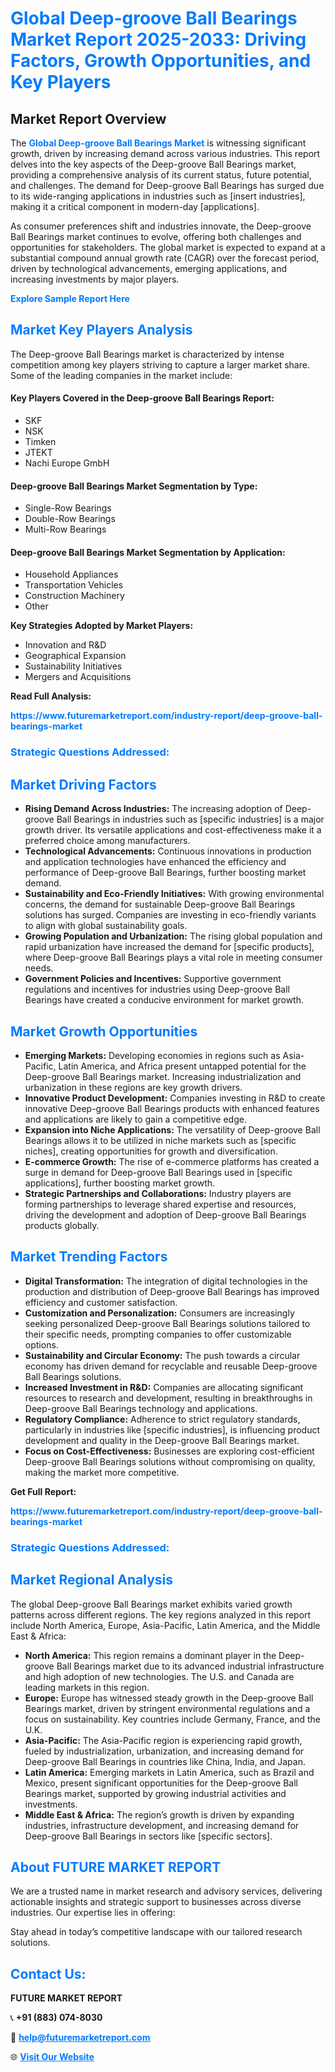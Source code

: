 <h1 style="color: #007BFF;">Global Deep-groove Ball Bearings Market Report 2025-2033: Driving Factors, Growth Opportunities, and Key Players</h1>

<section id="overview">
<h2>Market Report Overview</h2>
<p>The <a href="https://www.futuremarketreport.com/industry-report/deep-groove-ball-bearings-market" style="color: #007BFF; text-decoration: none;"><strong>Global Deep-groove Ball Bearings Market</strong></a> is witnessing significant growth, driven by increasing demand across various industries. This report delves into the key aspects of the Deep-groove Ball Bearings market, providing a comprehensive analysis of its current status, future potential, and challenges. The demand for Deep-groove Ball Bearings has surged due to its wide-ranging applications in industries such as [insert industries], making it a critical component in modern-day [applications].</p>
<p>As consumer preferences shift and industries innovate, the Deep-groove Ball Bearings market continues to evolve, offering both challenges and opportunities for stakeholders. The global market is expected to expand at a substantial compound annual growth rate (CAGR) over the forecast period, driven by technological advancements, emerging applications, and increasing investments by major players.</p>
</section>

<section id="overview">
<p><a href="https://www.futuremarketreport.com/request-sample/reportId=87595" style="color: #007BFF; text-decoration: none;"><strong>Explore Sample Report Here</strong></a></p>
</section>

<section id="key-players">
<h2 style="color: #007BFF;">Market Key Players Analysis</h2>
<p>The Deep-groove Ball Bearings market is characterized by intense competition among key players striving to capture a larger market share. Some of the leading companies in the market include:</p>
<h4>Key Players Covered in the Deep-groove Ball Bearings Report:</h4>
<ul><li>SKF</li><li>NSK</li><li>Timken</li><li>JTEKT</li><li>Nachi Europe GmbH</li></ul>
<h4>Deep-groove Ball Bearings Market Segmentation by Type:</h4>
<ul><li>Single-Row Bearings</li><li>Double-Row Bearings</li><li>Multi-Row Bearings</li></ul>

<h4>Deep-groove Ball Bearings Market Segmentation by Application:</h4>
<ul><li>Household Appliances</li><li>Transportation Vehicles</li><li>Construction Machinery</li><li>Other</li></ul>
<p><strong>Key Strategies Adopted by Market Players:</strong></p>
<ul>
<li>Innovation and R&D</li>
<li>Geographical Expansion</li>
<li>Sustainability Initiatives</li>
<li>Mergers and Acquisitions</li>
</ul>
</section>

<section>
<p><strong>Read Full Analysis: </strong></p><a href="https://www.futuremarketreport.com/industry-report/deep-groove-ball-bearings-market" style="color: #007BFF; text-decoration: none;"><strong>https://www.futuremarketreport.com/industry-report/deep-groove-ball-bearings-market</strong></a>
<h3 style="color: #007BFF;">Strategic Questions Addressed:</h3>
</section>

<section id="driving-factors">
<h2 style="color: #007BFF;">Market Driving Factors</h2>
<ul>
<li><strong>Rising Demand Across Industries:</strong> The increasing adoption of Deep-groove Ball Bearings in industries such as [specific industries] is a major growth driver. Its versatile applications and cost-effectiveness make it a preferred choice among manufacturers.</li>
<li><strong>Technological Advancements:</strong> Continuous innovations in production and application technologies have enhanced the efficiency and performance of Deep-groove Ball Bearings, further boosting market demand.</li>
<li><strong>Sustainability and Eco-Friendly Initiatives:</strong> With growing environmental concerns, the demand for sustainable Deep-groove Ball Bearings solutions has surged. Companies are investing in eco-friendly variants to align with global sustainability goals.</li>
<li><strong>Growing Population and Urbanization:</strong> The rising global population and rapid urbanization have increased the demand for [specific products], where Deep-groove Ball Bearings plays a vital role in meeting consumer needs.</li>
<li><strong>Government Policies and Incentives:</strong> Supportive government regulations and incentives for industries using Deep-groove Ball Bearings have created a conducive environment for market growth.</li>
</ul>
</section>

<section id="growth-opportunities">
<h2 style="color: #007BFF;">Market Growth Opportunities</h2>
<ul>
<li><strong>Emerging Markets:</strong> Developing economies in regions such as Asia-Pacific, Latin America, and Africa present untapped potential for the Deep-groove Ball Bearings market. Increasing industrialization and urbanization in these regions are key growth drivers.</li>
<li><strong>Innovative Product Development:</strong> Companies investing in R&D to create innovative Deep-groove Ball Bearings products with enhanced features and applications are likely to gain a competitive edge.</li>
<li><strong>Expansion into Niche Applications:</strong> The versatility of Deep-groove Ball Bearings allows it to be utilized in niche markets such as [specific niches], creating opportunities for growth and diversification.</li>
<li><strong>E-commerce Growth:</strong> The rise of e-commerce platforms has created a surge in demand for Deep-groove Ball Bearings used in [specific applications], further boosting market growth.</li>
<li><strong>Strategic Partnerships and Collaborations:</strong> Industry players are forming partnerships to leverage shared expertise and resources, driving the development and adoption of Deep-groove Ball Bearings products globally.</li>
</ul>
</section>

<section id="trending-factors">
<h2 style="color: #007BFF;">Market Trending Factors</h2>
<ul>
<li><strong>Digital Transformation:</strong> The integration of digital technologies in the production and distribution of Deep-groove Ball Bearings has improved efficiency and customer satisfaction.</li>
<li><strong>Customization and Personalization:</strong> Consumers are increasingly seeking personalized Deep-groove Ball Bearings solutions tailored to their specific needs, prompting companies to offer customizable options.</li>
<li><strong>Sustainability and Circular Economy:</strong> The push towards a circular economy has driven demand for recyclable and reusable Deep-groove Ball Bearings solutions.</li>
<li><strong>Increased Investment in R&D:</strong> Companies are allocating significant resources to research and development, resulting in breakthroughs in Deep-groove Ball Bearings technology and applications.</li>
<li><strong>Regulatory Compliance:</strong> Adherence to strict regulatory standards, particularly in industries like [specific industries], is influencing product development and quality in the Deep-groove Ball Bearings market.</li>
<li><strong>Focus on Cost-Effectiveness:</strong> Businesses are exploring cost-efficient Deep-groove Ball Bearings solutions without compromising on quality, making the market more competitive.</li>
</ul>
</section>

<section>
<p><strong>Get Full Report: </strong></p><a href="https://www.futuremarketreport.com/industry-report/deep-groove-ball-bearings-market" style="color: #007BFF; text-decoration: none;"><strong>https://www.futuremarketreport.com/industry-report/deep-groove-ball-bearings-market</strong></a>
<h3 style="color: #007BFF;">Strategic Questions Addressed:</h3>
</section>


<section id="regional-analysis">
<h2 style="color: #007BFF;">Market Regional Analysis</h2>
<p>The global Deep-groove Ball Bearings market exhibits varied growth patterns across different regions. The key regions analyzed in this report include North America, Europe, Asia-Pacific, Latin America, and the Middle East & Africa:</p>
<ul>
<li><strong>North America:</strong> This region remains a dominant player in the Deep-groove Ball Bearings market due to its advanced industrial infrastructure and high adoption of new technologies. The U.S. and Canada are leading markets in this region.</li>
<li><strong>Europe:</strong> Europe has witnessed steady growth in the Deep-groove Ball Bearings market, driven by stringent environmental regulations and a focus on sustainability. Key countries include Germany, France, and the U.K.</li>
<li><strong>Asia-Pacific:</strong> The Asia-Pacific region is experiencing rapid growth, fueled by industrialization, urbanization, and increasing demand for Deep-groove Ball Bearings in countries like China, India, and Japan.</li>
<li><strong>Latin America:</strong> Emerging markets in Latin America, such as Brazil and Mexico, present significant opportunities for the Deep-groove Ball Bearings market, supported by growing industrial activities and investments.</li>
<li><strong>Middle East & Africa:</strong> The region’s growth is driven by expanding industries, infrastructure development, and increasing demand for Deep-groove Ball Bearings in sectors like [specific sectors].</li>
</ul>
</section>

<footer>
<h2 style="color: #007BFF;">About FUTURE MARKET REPORT</h2>
<p>We are a trusted name in market research and advisory services, delivering actionable insights and strategic support to businesses across diverse industries. Our expertise lies in offering:</p>

<p>Stay ahead in today’s competitive landscape with our tailored research solutions.</p>

<h2 style="color: #007BFF;">Contact Us:</h2>
<p><strong>FUTURE MARKET REPORT</strong></p>
<p>📞 <strong>+91 (883) 074-8030</strong></p>
<p>📧 <strong><a href="mailto:help@futuremarketreport.com" style="color: #007BFF;">help@futuremarketreport.com</a></strong></p>
<p>🌐 <strong><a href="https://www.futuremarketreport.com/" style="color: #007BFF;">Visit Our Website</a></strong></p>
</footer>
